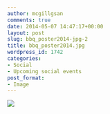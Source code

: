 ```yaml
---
author: mcgillgsan
comments: true
date: 2014-05-07 14:47:17+00:00
layout: post
slug: bbq_poster2014-jpg-2
title: bbq_poster2014.jpg
wordpress_id: 1742
categories:
- Social
- Upcoming social events
post_format:
- Image
---
```


![](http://gsaneuro.files.wordpress.com/2014/05/bbq_poster2014.jpg)
